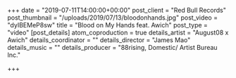 +++
date = "2019-07-11T14:00:00+00:00"
post_client = "Red Bull Records"
post_thumbnail = "/uploads/2019/07/13/bloodonhands.jpg"
post_video = "dyIBEMeP8sw"
title = "Blood on My Hands feat. Awich"
post_type = "video"
[post_details]
atom_coproduction = true
details_artist = "August08 x Awich"
details_coordinator = ""
details_director = "James Mao"
details_music = ""
details_producer = "88rising,  Domestic/ Artist Bureau Inc."

+++

